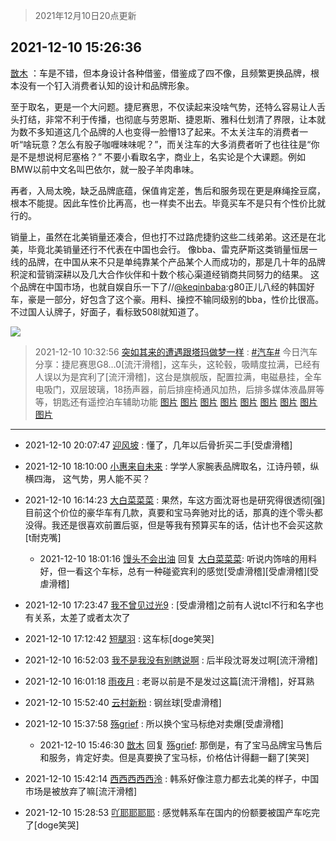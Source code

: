 > 2021年12月10日20点更新
<link rel="stylesheet" href="https://cdn.jsdelivr.net/gh/taotie6/sampleJSON@main/css/photo_show.css">
<meta name="referrer" content="no-referrer" />


 ## 2021-12-10 15:26:36 

 [㪚木](https://www.coolapk.com/feed/32032169?shareKey=MzhhNWExN2Y0ZTU2NjFiMzA5MTA~) ：车是不错，但本身设计各种借鉴，借鉴成了四不像，且频繁更换品牌，根本没有一个钉入消费者认知的设计和品牌形象。

至于取名，更是一个大问题。捷尼赛思，不仅读起来没啥气势，还特么容易让人舌头打结，非常不利于传播，也彻底与劳恩斯、捷恩斯、雅科仕划清了界限<!--break-->，让本就为数不多知道这几个品牌的人也变得一脸懵13了起来。不太关注车的消费者一听“啥玩意？怎么有股子咖喱味味呢？”，而关注车的大多消费者听了也往往是“你是不是想说柯尼塞格？”
不要小看取名字，商业上，名实论是个大课题。例如BMW以前中文名叫巴依尔，就一股子羊肉串味。

再者，入局太晚，缺乏品牌底蕴，保值肯定差，售后和服务现在更是麻绳拴豆腐，根本不能提。因此车性价比再高，也一样卖不出去。毕竟买车不是只有个性价比就行的。

销量上，虽然在北美销量还凑合，但也打不过路虎捷豹这些二线弟弟。这还是在北美，毕竟北美销量还行不代表在中国也会行。
像bba、雷克萨斯这类销量恒居一线的品牌，在中国从来不只是单纯靠某个产品某个人而成功的，那是几十年的品牌积淀和营销深耕以及几大合作伙伴和十数个核心渠道经销商共同努力的结果。
这个品牌在中国市场，也就自娱自乐一下了//<a class="feed-link-uname" href="/u/keqinbaba">@keqinbaba</a>:g80正儿八经的韩国好车，豪是一部分，好包含了这个豪。用料、操控不输同级别的bba，性价比很高。不过国人认牌子，好面子，看标致508l就知道了。 

<div class="album">
<img class="img-item" src="http://image.coolapk.com/feed/2018/1217/07/1081091_1545003920_5732@216x196.gif" />
</div>

> 2021-12-10 10:32:56 
> [突如其来的遭遇跟塔玛做梦一样](https://www.coolapk.com/feed/32025802?shareKey=MjgxZWRlY2JlYmQ2NjFiMzA5MTA~) : <a class="feed-link-tag" href="/t/汽车?type=0">#汽车#</a> 今日汽车分享：捷尼赛思G8…0[流汗滑稽]，这车头，这轮毂，吸睛度拉满，已经有人误以为是宾利了[流汗滑稽]，这台是旗舰版，配置拉满，电磁悬挂，全车电吸门，双层玻璃，18扬声器，前后排座椅通风加热，后排多媒体液晶屏等等，钥匙还有遥控泊车辅助功能 
[图片](http://image.coolapk.com/feed/2021/1210/10/983404_44572f60_3569_5145_290@3325x2494.jpeg)
[图片](http://image.coolapk.com/feed/2021/1210/10/983404_74a21290_3569_5153_637@3325x2494.jpeg)
[图片](http://image.coolapk.com/feed/2021/1210/10/983404_82a8ad8b_3569_5163_872@3325x2494.jpeg)
[图片](http://image.coolapk.com/feed/2021/1210/10/983404_14d3540a_3569_5172_671@3398x2439.jpeg)
[图片](http://image.coolapk.com/feed/2021/1210/10/983404_9ccf1dcf_3569_518_422@3325x2494.jpeg)
[图片](http://image.coolapk.com/feed/2021/1210/10/983404_9bc40b4b_3569_519_357@3517x2358.jpeg)
[图片](http://image.coolapk.com/feed/2021/1210/10/983404_0e9a4213_3569_5196_448@3566x2324.jpeg)
[图片](http://image.coolapk.com/feed/2021/1210/10/983404_ac998406_3569_5203_680@3569x2323.jpeg)
[图片](http://image.coolapk.com/feed/2021/1210/10/983404_f874f099_3569_5213_352@1247x1131.jpeg)

 ------- 

- 2021-12-10 20:07:47 [迎风坡](uid=2269289) : 懂了，几年以后骨折买二手[受虐滑稽] 

- 2021-12-10 18:10:00 [小惠来自未来](uid=847097) : 学学人家腕表品牌取名，江诗丹顿，纵横四海，  这气势，男人能不买？ 

- 2021-12-10 16:14:23 [大白菜菜菜](uid=2081020) : 果然，车这方面沈哥也是研究得很透彻[强]目前这个价位的豪华车有几款，真要和宝马奔驰对比的话，那真的连个零头都没得。我还是很喜欢前置后驱，但是等我有预算买车的话，估计也不会买这款[t耐克嘴] 

    - 2021-12-10 18:01:16 [馒头不会出油](uid=3872458) 回复 [大白菜菜菜](uid=2081020): 听说内饰啥的用料好，但一看这个车标，总有一种碰瓷宾利的感觉[受虐滑稽][受虐滑稽][受虐滑稽] 

- 2021-12-10 17:23:47 [我不曾见过光9](uid=1784401) : [受虐滑稽]之前有人说tcl不行和名字也有关系，太差了或者太次了 

- 2021-12-10 17:12:42 [短腿羽](uid=3861796) : 这车标[doge笑哭] 

- 2021-12-10 16:52:03 [我不是我没有别瞎说啊](uid=2231912) : 后半段沈哥发过啊[流汗滑稽] 

- 2021-12-10 16:01:18 [雨夜月](uid=2036968) : 老哥以前是不是发过这篇[流汗滑稽]，好耳熟 

- 2021-12-10 15:52:40 [云村新粉](uid=809098) : 钢丝球[受虐滑稽] 

- 2021-12-10 15:37:58 [殇grief](uid=4392516) : 所以换个宝马标绝对卖爆[受虐滑稽] 

    - 2021-12-10 15:46:30 [㪚木](uid=1081091) 回复 [殇grief](uid=4392516): 那倒是，有了宝马品牌宝马售后和服务，肯定好卖。但是真要换了宝马标，价格估计得翻一翻了[笑哭] 

- 2021-12-10 15:42:14 [西西西西西泠](uid=3009916) : 韩系好像注意力都去北美的样子，中国市场是被放弃了嘛[流汗滑稽] 

- 2021-12-10 15:28:53 [吖耶耶耶耶](uid=1523259) : 感觉韩系车在国内的份额要被国产车吃完了[doge笑哭] 

